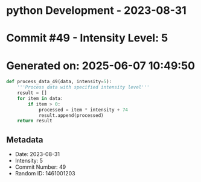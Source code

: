 ﻿# python Development - 2023-08-31
# Commit #49 - Intensity Level: 5
# Generated on: 2025-06-07 10:49:50
```python
def process_data_49(data, intensity=5):
    '''Process data with specified intensity level'''
    result = []
    for item in data:
        if item > 0:
            processed = item * intensity + 74
            result.append(processed)
    return result
```
## Metadata
- Date: 2023-08-31
- Intensity: 5
- Commit Number: 49
- Random ID: 1461001203
